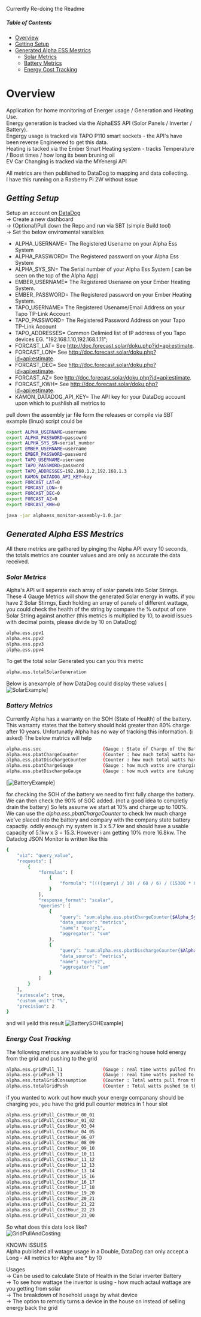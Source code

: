 Currently Re-doing the Readme

##### Table of Contents  
- [Overview](#overview)   
- [Getting Setup](#getting-setup)   
- [Generated Alpha ESS Mestrics](#generated-alpha-ess-mestrics)   
  - [Solar Metrics](#solar-metrics)   
  - [Battery Metrics](#battery-metrics)   
  - [Energy Cost Tracking](#energy-cost-tracking)   


# Overview
   
Application for home monitoring of Energer usage / Generation and Heating Use.   
Energy generation is tracked via the AlphaESS API (Solor Panels / Inverter / Battery).   
Engergy usage is tracked via TAPO P110 smart sockets - the API's have been reverse Engineered to get this data.   
Heating is tacked via the Ember Smart Heating system - tracks Temperature / Boost times / how long its been bruning oil      
EV Car Changing is tracked via the MYenergi API
   
All metrics are then published to DataDog to mapping and data collecting.  
I have this running on a Rasberry Pi 2W without issue

## _Getting Setup_
Setup an account on [DataDog](https://www.datadoghq.com/)   
-> Create a new dashboard   
-> (Optional)Pull down the Repo and run via SBT (simple Build tool)   
-> Set the below enviromental varaibles   
   
- ALPHA_USERNAME= The Registered Usename on your Alpha Ess System     
- ALPHA_PASSWORD= The Registered password on your Alpha Ess System      
- ALPHA_SYS_SN= The Serial number of your Alpha Ess System ( can be seen on the top of the Alpha App)     
- EMBER_USERNAME= The Registered Usename on your Ember Heating System.   
- EMBER_PASSWORD= The Registered password on your Ember Heating System.   
- TAPO_USERNAME= The Registered Usename/Email Address on your Tapo TP-Link Account
- TAPO_PASSWORD= The Registered Password Address on your Tapo TP-Link Account     
- TAPO_ADDRESSES= Common Delimied list of IP address of you Tapo devices EG. "192.168.1.10,192.168.1.11";      
- FORCAST_LAT= See http://doc.forecast.solar/doku.php?id=api:estimate.   
- FORCAST_LON= See http://doc.forecast.solar/doku.php?id=api:estimate.    
- FORCAST_DEC= See http://doc.forecast.solar/doku.php?id=api:estimate.   
- FORCAST_AZ= See http://doc.forecast.solar/doku.php?id=api:estimate.   
- FORCAST_KWH= See http://doc.forecast.solar/doku.php?id=api:estimate.   
- KAMON_DATADOG_API_KEY= The API key for your DataDog account upon which to pushlish all metrics to 

pull down the assembly jar file form the releases or compile via SBT   
example (linux) script could be

```sh
export ALPHA_USERNAME=username
export ALPHA_PASSWORD=passowrd
export ALPHA_SYS_SN=serial_number
export EMBER_USERNAME=username
export EMBER_PASSWORD=password
export TAPO_USERNAME=username
export TAPO_PASSWORD=password
export TAPO_ADDRESSES=192.168.1.2,192.168.1.3
export KAMON_DATADOG_API_KEY=key
export FORCAST_LAT=0
export FORCAST_LON=-0
export FORCAST_DEC=0
export FORCAST_AZ=0
export FORCAST_KWH=0

java -jar alphaess_monitor-assembly-1.0.jar 

```




## _Generated Alpha ESS Mestrics_
All there metrics are gathered by pinging the Alpha API every 10 seconds, the totals metrics are counter values and are only as accurate the data received. 

### _Solar Metrics_


Alpha's API will seperate each array of solar panels into Solar Strings. These 4 Gauge Metrics will show the generated Solar energy in watts.
if you have 2 Solar Stirngs, Each holding an array of panels of different wattage, you could check the health of the string by compare the % output of one Solar String against another
(this metrics is multiplied by 10, to avoid issues with decimal points, please divide by 10 on DataDog) 
```sh
alpha.ess.ppv1
alpha.ess.ppv2
alpha.ess.ppv3
alpha.ess.ppv4
```

To get the total solar Generated you can you this metric
```sh
alpha.ess.totalSolarGeneration
```
Below is anexample of how DataDog could display these values
[![SolarExample](https://github.com/DarkSlice1/AlphaEss_Monitor/blob/master/readmeImages/SolarExample.png)]

### _Battery Metrics_
Currently Alpha has a warranty on the SOH (State of Health) of the battery. This warranty states that the battery should hold greater than 80% charge after 10 years. Unfortunatly Alpha has no way of tracking this information. (i asked)
The below matrics will help

```sh
alpha.ess.soc                       (Gauge : State of Charge of the Battery)
alpha.ess.pbatChargeCounter         (Counter : how much total watts have we put into the battery)
alpha.ess.pbatDischargeCounter      (Counter : how much total watts have we taken from the battery)
alpha.ess.pbatChargeGauge           (Gauge : how much watts are charging the battery with now)
alpha.ess.pbatDischargeGauge        (Gauge : how much watts are taking fron the battery with now)
```
[![BatteryExample](https://github.com/DarkSlice1/AlphaEss_Monitor/blob/master/readmeImages/BatteryExample.png)]

for checking the SOH of the battery we need to first fully charge the battery.
We can then check the 90% of SOC added. (not a good idea to completly drain the battery)
So lets assume we start at 10% and charge up to 100%. We can use the _alpha.ess.pbatChargeCounter_ to check hw much charge we've placed into the battery and compary with the company state battery capactiy. oddly enough my system is 3 x 5.7 kw and should have a usable capacity of 5.1kw x 3 = 15.3. However i am getting 10% more 16.8kw.
The Datadog JSON Monitor is written like this 
```sh
{
    "viz": "query_value",
    "requests": [
        {
            "formulas": [
                {
                    "formula": "((((query1 / 10) / 60 / 6) / (15300 * 0.9)) * 100) - ((((query2 / 10) / 60 / 6) / (15300 * 0.9)) * 100)"
                }
            ],
            "response_format": "scalar",
            "queries": [
                {
                    "query": "sum:alpha.ess.pbatChargeCounter{$Alpha_SystemID}.as_count()",
                    "data_source": "metrics",
                    "name": "query1",
                    "aggregator": "sum"
                },
                {
                    "query": "sum:alpha.ess.pbatDischargeCounter{$Alpha_SystemID}.as_count()",
                    "data_source": "metrics",
                    "name": "query2",
                    "aggregator": "sum"
                }
            ]
        }
    ],
    "autoscale": true,
    "custom_unit": "%",
    "precision": 2
}
```
and will yeild this result
![BatterySOHExample](https://github.com/DarkSlice1/AlphaEss_Monitor/blob/master/readmeImages/BatterySOHExample.png)]



### _Energy Cost Tracking_
The following metrics are available to you for tracking house hold energy from the grid and pushing to the grid

```sh
alpha.ess.gridPull_l1               (Gauge : real time watts pulled from the Grid)
alpha.ess.gridPush_l1               (Gauge : real time watts pushed to the Grid)
alpha.ess.totalGridConsumption      (Counter : Total watts pull from the Grid)
alpha.ess.totalGridPush             (Counter : Total watts pushed to the Grid)
```

if you wanted to work out how much your energy companany should be charging you, you have the grid pull counter metrics in 1 hour slot

```sh
alpha.ess.gridPull_CostHour_00_01
alpha.ess.gridPull_CostHour_01_02
alpha.ess.gridPull_CostHour_03_04
alpha.ess.gridPull_CostHour_04_05
alpha.ess.gridPull_CostHour_06_07
alpha.ess.gridPull_CostHour_08_09
alpha.ess.gridPull_CostHour_09_10
alpha.ess.gridPull_CostHour_10_11
alpha.ess.gridPull_CostHour_11_12
alpha.ess.gridPull_CostHour_12_13
alpha.ess.gridPull_CostHour_13_14
alpha.ess.gridPull_CostHour_15_16
alpha.ess.gridPull_CostHour_16_17
alpha.ess.gridPull_CostHour_17_18
alpha.ess.gridPull_CostHour_19_20
alpha.ess.gridPull_CostHour_20_21
alpha.ess.gridPull_CostHour_21_22
alpha.ess.gridPull_CostHour_22_23
alpha.ess.gridPull_CostHour_23_00
```
So what does this data look like?   
![GridPullAndCosting](https://github.com/DarkSlice1/AlphaEss_Monitor/blob/master/readmeImages/GridPullAndCosting.png)



   
KNOWN ISSUES     
Alpha published all watage usage in a Double, DataDog can only accept a Long - All metrics for Alpha are * by 10     
   
   
Usages       
-> Can be used to calculate State of Health in the Solar inverter Battery    
-> To see how wattage the invertor is using - how much actaul wattage are you getting from solar    
-> The breakdown of hosehold usage by what device     
-> The option to remotly turns a device in the house on instead of selling energy back the grid     



